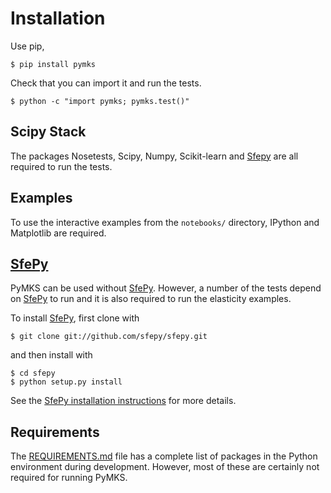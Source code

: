 # Installation

Use pip,

    $ pip install pymks

Check that you can import it and run the tests.

    $ python -c "import pymks; pymks.test()"

## Scipy Stack

The packages Nosetests, Scipy, Numpy, Scikit-learn and [Sfepy](sfepy)
are all required to run the tests.

## Examples

To use the interactive examples from the `notebooks/` directory,
IPython and Matplotlib are required.

## [SfePy][sfepy]

PyMKS can be used without [SfePy][sfepy]. However, a number of the
tests depend on [SfePy][sfepy] to run and it is also required to run
the elasticity examples.

To install [SfePy][sfepy], first clone with

    $ git clone git://github.com/sfepy/sfepy.git

and then install with

    $ cd sfepy
    $ python setup.py install

See the
[SfePy installation instructions](http://sfepy.org/doc-devel/installation.html)
for more details.

## Requirements

The [REQUIREMENTS.md](REQUIREMENTS.html) file has a complete list of
packages in the Python environment during development. However, most
of these are certainly not required for running PyMKS.

[sfepy]: http://sfepy.org 




